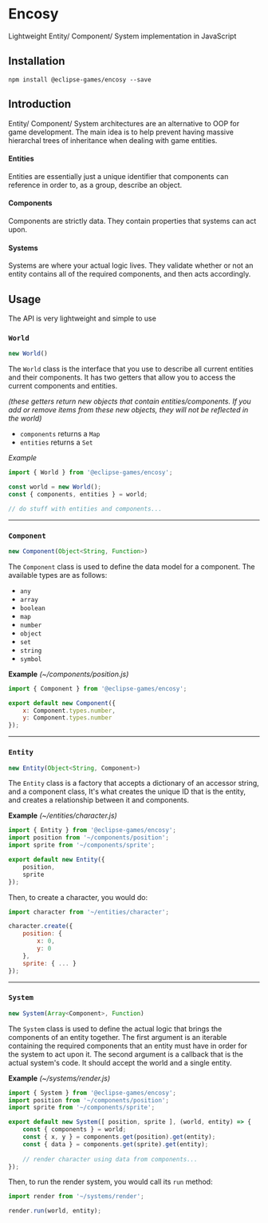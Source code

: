 # Encosy
Lightweight Entity/ Component/ System implementation in JavaScript

## Installation

```
npm install @eclipse-games/encosy --save
```

## Introduction
Entity/ Component/ System architectures are an alternative to OOP for game
development. The main idea is to help prevent having massive hierarchal trees
of inheritance when dealing with game entities.

#### Entities
Entities are essentially just a unique identifier that components can reference
in order to, as a group, describe an object.

#### Components
Components are strictly data. They contain properties that systems can act upon.

#### Systems
Systems are where your actual logic lives. They validate whether or not an
entity contains all of the required components, and then acts accordingly.

## Usage
The API is very lightweight and simple to use

### `World`

```JavaScript
new World()
```

The `World` class is the interface that you use to describe all current
entities and their components. It has two getters that allow you to access the
current components and entities. 

*(these getters return new objects that contain entities/components. If you add or remove items from these new objects, they will not be reflected in the world)*

- `components` returns a `Map`
- `entities` returns a `Set`

*Example*

```JavaScript
import { World } from '@eclipse-games/encosy';

const world = new World();
const { components, entities } = world;

// do stuff with entities and components...
```

--------------------------------------------------------------------------------

### `Component`

```JavaScript
new Component(Object<String, Function>)
```

The `Component` class is used to define the data model for a component. The
available types are as follows:

- `any`
- `array`
- `boolean`
- `map`
- `number`
- `object`
- `set`
- `string`
- `symbol`

**Example** *(~/components/position.js)*

```JavaScript
import { Component } from '@eclipse-games/encosy';

export default new Component({
    x: Component.types.number,
    y: Component.types.number
});
```

--------------------------------------------------------------------------------

### `Entity`

```JavaScript
new Entity(Object<String, Component>)
```

The `Entity` class is a factory that accepts a dictionary of an accessor string,
and a component class, It's what creates the unique ID that is the entity, and
creates a relationship between it and components.

**Example** *(~/entities/character.js)*

```JavaScript
import { Entity } from '@eclipse-games/encosy';
import position from '~/components/position';
import sprite from '~/components/sprite';

export default new Entity({
    position,
    sprite
});
```
Then, to create a character, you would do:

```JavaScript
import character from '~/entities/character';

character.create({
    position: {
        x: 0,
        y: 0
    },
    sprite: { ... }
});
```

--------------------------------------------------------------------------------

### `System`

```JavaScript
new System(Array<Component>, Function)
```

The `System` class is used to define the actual logic that brings the components
of an entity together. The first argument is an iterable containing the required
components that an entity must have in order for the system to act upon it. The
second argument is a callback that is the actual system's code. It should accept
the world and a single entity.

**Example** *(~/systems/render.js)*

```JavaScript
import { System } from '@eclipse-games/encosy';
import position from '~/components/position';
import sprite from '~/components/sprite';

export default new System([ position, sprite ], (world, entity) => {
    const { components } = world;
    const { x, y } = components.get(position).get(entity);
    const { data } = components.get(sprite).get(entity);
    
    // render character using data from components...
});
```

Then, to run the render system, you would call its `run` method:

```JavaScript
import render from '~/systems/render';

render.run(world, entity);
```
